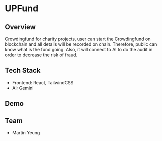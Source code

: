 # UPFund

## Overview
Crowdingfund for charity projects, user can start the Crowdingfund on blockchain and all details will be recorded on chain. Therefore, public can know what is the fund going. Also, it will connect to AI to do the audit in order to decrease the risk of fraud.

## Tech Stack
- Frontend: React, TailwindCSS
- AI: Gemini

## Demo

## Team
- Martin Yeung